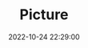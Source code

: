 ---
weight: 1
images:
- /images/edited/161.jpeg
title: Picture
date: 2022-10-24 22:29:00
tags: [luminarneo,work,ilce7m3,person]
---